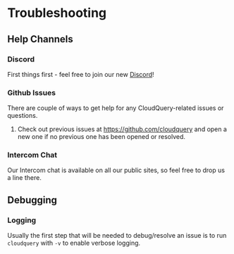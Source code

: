 # Troubleshooting

## Help Channels

### Discord

First things first - feel free to join our new [Discord](https://discord.gg/2mPfFYyAtQ)!

### Github Issues

There are couple of ways to get help for any CloudQuery-related issues or questions.

1. Check out previous issues at https://github.com/cloudquery and open a new one if no previous one has been opened or resolved.

### Intercom Chat

Our Intercom chat is available on all our public sites, so feel free to drop us a line there.

## Debugging

### Logging

Usually the first step that will be needed to debug/resolve an issue is to run `cloudquery` with `-v` to enable verbose logging.
